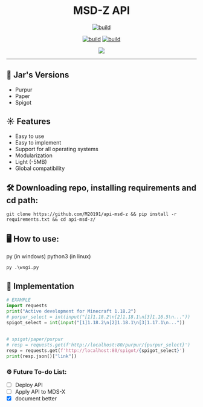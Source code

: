 <h1 align=center>MSD-Z API</h1>

<p align=center>
 <a href="#"><img title="build" src="https://img.shields.io/badge/status-stable-green?style=for-the-badge&logo=github"><a>
</p>
   
<p align=center>
  <a href="#"><img title="build" src="https://img.shields.io/badge/OS-WINDOWS-blue?style=for-the-badge&logo=windows"><a>
  <a href="#"><img title="build" src="https://img.shields.io/badge/OS-LINUX-yellow?style=for-the-badge&logo=linux"><a>
</p>
    
    
<p align="center">
  <a href="#"><img src="https://img.shields.io/github/license/M20191/MSD-X?style=flat-square&logo=sublime-text"></a>
</p>
   
---
    
## 🌿 Jar's Versions
* Purpur
* Paper
* Spigot
    
## ☀ Features

* Easy to use
* Easy to implement
* Support for all operating systems
* Modularization
* Light (-5MB)
* Global compatibility
    
## 🛠 Downloading repo, installing requirements and cd path:
```console 
git clone https://github.com/M20191/api-msd-z && pip install -r requirements.txt && cd api-msd-z/
```
## 🖥 How to use:
py (in windows)
python3 (in linux)
    
```console
py .\wsgi.py
```

## 🚀 Implementation
```python
# EXAMPLE
import requests
print("Active development for Minecraft 1.18.2")
# purpur_select = int(input("[1]1.18.2\n[2]1.18.1\n[3]1.16.5\n..."))    
spigot_select = int(input("[1]1.18.2\n[2]1.18.1\n[3]1.17.1\n..."))
   
   
# spigot/paper/purpur   
# resp = requests.get(f'http://localhost:80/purpur/{purpur_select}')
resp = requests.get(f'http://localhost:80/spigot/{spigot_select}')
print(resp.json()["link"])
```
    
### ⚙ Future To-do List:
- [ ] Deploy API
- [ ] Apply API to MDS-X
- [x] document better